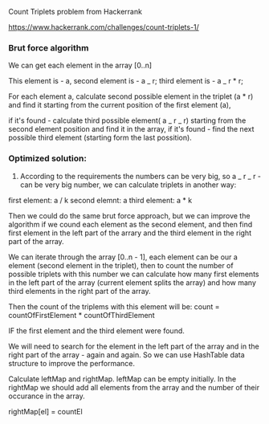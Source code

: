 Count Triplets problem from Hackerrank

https://www.hackerrank.com/challenges/count-triplets-1/

### Brut force algorithm

We can get each element in the array [0..n]

This element is - a,
second element is - a _ r;
third element is - a _ r \* r;

For each element a, calculate second possible element in the triplet (a \* r) and find it starting from the current position of the first element (a),

if it's found - calculate third possible element( a _ r _ r) starting from the second element position and find it in the array, if it's found - find the next possible third element (starting form the last possition).

### Optimized solution:

1. According to the requirements the numbers can be very big, so a _ r _ r - can be very big number,
   we can calculate triplets in another way:

first element: a / k
second elemnt: a
third element: a \* k

Then we could do the same brut force approach, but we can improve the algorithm if we cound each element as the second element, and then find first element in the left part of the arrary and the third element in the right part of the array.

We can iterate through the array [0..n - 1], each element can be our a element (second element in the triplet), then to count the number of possible triplets with this number we can calculate how many first elements in the left part of the array (current element splits the array) and how many third elements in the right part of the array.

Then the count of the triplems with this element will be:
count = countOfFirstElement \* countOfThirdElement

IF the first element and the third element were found.

We will need to search for the element in the left part of the array and in the right part of the array - again and again. So we can use HashTable data structure to improve the performance.

Calculate leftMap and rightMap. leftMap can be empty initially. In the rightMap we should add all elements from the array and the number of their occurance in the array.

rightMap[el] = countEl
